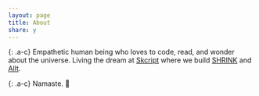 ```yaml
---
layout: page
title: About
share: y
---
```

<!-- ![image-title-here](/path/to/image.jpg){:class="img-responsive"} -->

{: .a-c}
Empathetic human being who loves to code, read, and wonder about the universe.
Living the dream at [Skcript](https://www.skcript.com) where we build
[SHRINK](https://www.skcript.com/shrink) and [Allt](https://allt.in).

{: .a-c}
Namaste. 🙏
